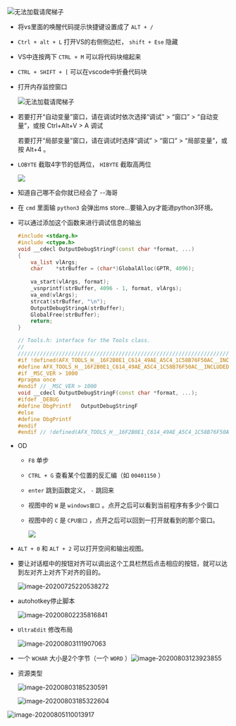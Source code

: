 ![无法加载请爬梯子](https://raw.githubusercontent.com/smallzhong/picgo-pic-bed/master/20200706175612.png)

+ 将vs里面的唤醒代码提示快捷键设置成了 `ALT + /`

+ `Ctrl + alt + L` 打开VS的右侧侧边栏， `shift + Ese` 隐藏

+ VS中连按两下 `CTRL + M` 可以将代码块缩起来

  

+ `CTRL + SHIFT + [` 可以在vscode中折叠代码块

+ 打开内存监控窗口

  ![无法加载请爬梯子](https://raw.githubusercontent.com/smallzhong/picgo-pic-bed/master/20200721115806.png)

+ 若要打开“自动变量”窗口，请在调试时依次选择“调试” > “窗口” > “自动变量”，或按 Ctrl+Alt+V > A 调试 

  若要打开“局部变量”窗口，请在调试时选择“调试” > “窗口” > “局部变量”，或按 Alt+4 。

+ `LOBYTE` 截取4字节的低两位， `HIBYTE` 截取高两位

  ![](https://raw.githubusercontent.com/smallzhong/picgo-pic-bed/master/20200723002011.png)
  
+ 知道自己哪不会你就已经会了 --海哥

+ 在 `cmd` 里面输 `python3` 会弹出ms store...要输入py才能进python3环境。

+ 可以通过添加这个函数来进行调试信息的输出

  ```cpp
  #include <stdarg.h>
  #include <ctype.h>
  void __cdecl OutputDebugStringF(const char *format, ...)  
  {  
      va_list vlArgs;  
      char    *strBuffer = (char*)GlobalAlloc(GPTR, 4096);  
  	
      va_start(vlArgs, format);  
      _vsnprintf(strBuffer, 4096 - 1, format, vlArgs);  
      va_end(vlArgs);  
      strcat(strBuffer, "\n");  
      OutputDebugStringA(strBuffer);  
      GlobalFree(strBuffer);  
      return;  
  }  
  ```

  ```cpp
  // Tools.h: interface for the Tools class.
  //
  //////////////////////////////////////////////////////////////////////
  #if !defined(AFX_TOOLS_H__16F2B0E1_C614_49AE_A5C4_1C58B76F50AC__INCLUDED_)
  #define AFX_TOOLS_H__16F2B0E1_C614_49AE_A5C4_1C58B76F50AC__INCLUDED_
  #if _MSC_VER > 1000
  #pragma once
  #endif // _MSC_VER > 1000
  void __cdecl OutputDebugStringF(const char *format, ...); 
  #ifdef _DEBUG  
  #define DbgPrintf   OutputDebugStringF  
  #else  
  #define DbgPrintf  
  #endif 
  #endif // !defined(AFX_TOOLS_H__16F2B0E1_C614_49AE_A5C4_1C58B76F50AC__INCLUDED_)
  ```

  

+ OD 

  + `F8` 单步

  + `CTRL + G` 查看某个位置的反汇编（如 `00401150` ）

  + `enter` 跳到函数定义， `-` 跳回来

  + 视图中的 `W` 是 `windows窗口` 。点开之后可以看到当前程序有多少个窗口

  + 视图中的 `C` 是 `CPU窗口` ，点开之后可以回到一打开就看到的那个窗口。

    ![](https://raw.githubusercontent.com/smallzhong/picgo-pic-bed/master/20200725195815.png) 

+ `ALT + 0` 和 `ALT + 2` 可以打开空间和输出视图。

+ 要让对话框中的按钮对齐可以调出这个工具栏然后点击相应的按钮，就可以达到左对齐上对齐下对齐的目的。

  ![image-20200725220538272](https://raw.githubusercontent.com/smallzhong/picgo-pic-bed/master/image-20200725220538272.png)

+ autohotkey停止脚本

  ![image-20200802235816841](https://raw.githubusercontent.com/smallzhong/picgo-pic-bed/master/image-20200802235816841.png)

+ `UltraEdit` 修改布局

  ![image-20200803111907063](https://raw.githubusercontent.com/smallzhong/picgo-pic-bed/master/image-20200803111907063.png)

+ 一个 `WCHAR` 大小是2个字节（一个 `WORD` ）![image-20200803123923855](https://raw.githubusercontent.com/smallzhong/picgo-pic-bed/master/image-20200803123923855.png)

+ 资源类型

  ![image-20200803185230591](https://raw.githubusercontent.com/smallzhong/picgo-pic-bed/master/image-20200803185230591.png)

  ![image-20200803185322604](https://raw.githubusercontent.com/smallzhong/picgo-pic-bed/master/image-20200803185322604.png)

![image-20200805110013917](https://raw.githubusercontent.com/smallzhong/picgo-pic-bed/master/image-20200805110013917.png)
